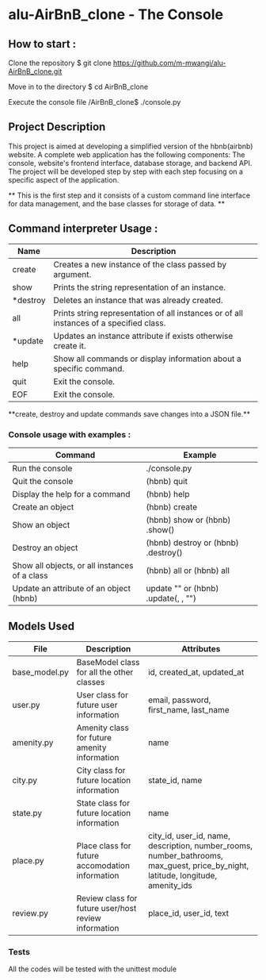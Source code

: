 # alu-AirBnB_clone - The Console


## How to start :

Clone the repository
$ git clone https://github.com/m-mwangi/alu-AirBnB_clone.git

Move in to the directory
$ cd AirBnB_clone

Execute the console file
/AirBnB_clone$ ./console.py

## Project Description

This project is aimed at developing a simplified version of the hbnb(airbnb) website. A complete web application has the following components: The console, website's frontend interface, database storage, and backend API. The project will be developed step by step with each step focusing on a specific aspect of the application.

\*\* This is the first step and it consists of a custom command line interface for data management, and the base classes for storage of data. \*\*

## Command interpreter Usage :

| **Name**  | **Description**                                                                         |
| --------- | --------------------------------------------------------------------------------------- |
| create    | Creates a new instance of the class passed by argument.                                 |
| show      | Prints the string representation of an instance.                                        |
| \*destroy | Deletes an instance that was already created.                                           |
| all       | Prints string representation of all instances or of all instances of a specified class. |
| \*update  | Updates an instance attribute if exists otherwise create it.                            |
| help      | Show all commands or display information about a specific command.                      |
| quit      | Exit the console.                                                                       |
| EOF       | Exit the console.                                                                       |

\*\*create, destroy and update commands save changes into a JSON file.\*\*

### Console usage with examples :

| Command                                       | Example                                                                                                                        |
| --------------------------------------------- | ------------------------------------------------------------------------------------------------------------------------------ |
| Run the console                               | ./console.py                                                                                                                   |
| Quit the console                              | (hbnb) quit                                                                                                                    |
| Display the help for a command                | (hbnb) help <command>                                                                                                          |
| Create an object                              | (hbnb) create <class>                                                                                                          |
| Show an object                                | (hbnb) show <class> <id> or (hbnb) <class>.show(<id>)                                                                          |
| Destroy an object                             | (hbnb) destroy <class> <id> or (hbnb) <class>.destroy(<id>)                                                                    |
| Show all objects, or all instances of a class | (hbnb) all or (hbnb) all <class>                                                                                               |
| Update an attribute of an object (hbnb)       | update <class> <id> <attribute name> "<attribute value>" or (hbnb) <class>.update(<id>, <attribute name>, "<attribute value>") |

## Models Used

| **File**      | **Description**                                      | **Attributes**                                                                                                                   |
| ------------- | ---------------------------------------------------- | -------------------------------------------------------------------------------------------------------------------------------- |
| base_model.py | BaseModel class for all the other classes            | id, created_at, updated_at                                                                                                       |
| user.py       | User class for future user information               | email, password, first_name, last_name                                                                                           |
| amenity.py    | Amenity class for future amenity information         | name                                                                                                                             |
| city.py       | City class for future location information           | state_id, name                                                                                                                   |
| state.py      | State class for future location information          | name                                                                                                                             |
| place.py      | Place class for future accomodation information      | city_id, user_id, name, description, number_rooms, number_bathrooms, max_guest, price_by_night, latitude, longitude, amenity_ids |
| review.py     | Review class for future user/host review information | place_id, user_id, text                                                                                                          |

### Tests

All the codes will be tested with the unittest module
